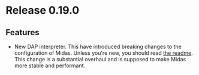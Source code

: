 # Release 0.19.0

## Features

- New DAP interpreter. This have introduced breaking changes to the configuration of Midas. Unless you're new, you should read [the readme](https://github.com/farre/midas). This change is a substantial overhaul and is supposed to make Midas more stable and performant.